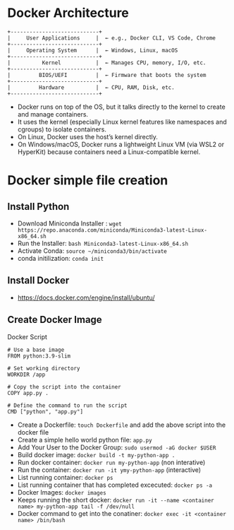 # Docker Architecture

```
+----------------------------+
|     User Applications     |  ← e.g., Docker CLI, VS Code, Chrome
+----------------------------+
|     Operating System      |  ← Windows, Linux, macOS
+----------------------------+
|          Kernel           |  ← Manages CPU, memory, I/O, etc.
+----------------------------+
|         BIOS/UEFI         |  ← Firmware that boots the system
+----------------------------+
|         Hardware          |  ← CPU, RAM, Disk, etc.
+----------------------------+

```

* Docker runs on top of the OS, but it talks directly to the kernel to create and manage containers.
* It uses the kernel (especially Linux kernel features like namespaces and cgroups) to isolate containers.
* On Linux, Docker uses the host’s kernel directly.
* On Windows/macOS, Docker runs a lightweight Linux VM (via WSL2 or HyperKit) because containers need a Linux-compatible kernel.

# Docker simple file creation

## Install Python 
 * Download Miniconda Installer : `wget https://repo.anaconda.com/miniconda/Miniconda3-latest-Linux-x86_64.sh` 
 * Run the Installer: `bash Miniconda3-latest-Linux-x86_64.sh` 
 * Activate Conda: `source ~/miniconda3/bin/activate`
 * conda initilization: `conda init`

## Install Docker
* https://docs.docker.com/engine/install/ubuntu/

## Create Docker Image

Docker Script
```
# Use a base image
FROM python:3.9-slim

# Set working directory
WORKDIR /app

# Copy the script into the container
COPY app.py .

# Define the command to run the script
CMD ["python", "app.py"] 

```

* Create a Dockerfile: `touch Dockerfile` and add the above script into the docker file
* Create a simple hello world python file: `app.py`
* Add Your User to the Docker Group: `sudo usermod -aG docker $USER`
* Build docker image: `docker build -t my-python-app .`
* Run docker container: `docker run my-python-app` (non interative)
* Run the container: `docker run -it ymy-python-app` (interactive)
* List running container: `docker ps`
* List running container that has completed excecuted: `docker ps -a`
* Docker Images: `docker images`
* Keeps running the short docker: `docker run -it --name <container name> my-python-app tail -f /dev/null`
* Docker command to get into the conatiner: `docker exec -it <container name> /bin/bash`

  







